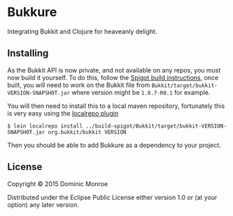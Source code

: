 # Bukkure
Integrating Bukkit and Clojure for heaveanly delight.

## Installing
As the Bukkit API is now private, and not available on any repos, you must now
build it yourself. To do this, follow the
[Spigot build instructions](https://www.spigotmc.org/wiki/buildtools/), once 
built, you will need to work on the Bukkit file from
`Bukkit/target/bukkit-VERSION-SNAPSHOT.jar` where version might be `1.8.7-R0.1`
for example.

You will then need to install this to a local maven repository, fortunately
this is very easy using the [localrepo plugin](https://github.com/kumarshantanu/lein-localrepo)

`$ lein localrepo install ../build-spigot/Bukkit/target/bukkit-VERSION-SNAPSHOT.jar org.bukkit/bukkit VERSION`

Then you should be able to add Bukkure as a dependency to your project.

## License

Copyright © 2015 Dominic Monroe

Distributed under the Eclipse Public License either version 1.0 or (at
your option) any later version.
